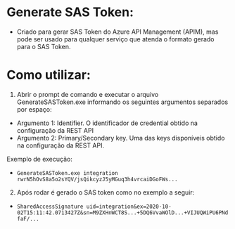 ﻿
# Generate SAS Token: 
- Criado para gerar SAS Token do Azure API Management (APIM), mas pode ser usado para qualquer serviço que atenda o formato gerado para o SAS Token.

# Como utilizar:
1. Abrir o prompt de comando e executar o arquivo GenerateSASToken.exe informando os seguintes argumentos separados por espaço:
- Argumento 1: Identifier. O identificador de credential obtido na configuração da REST API
- Argumento 2: Primary/Secondary key. Uma das keys disponíveis obtido na configuração da REST API.

Exemplo de execução: 
- `GenerateSASToken.exe integration rwrN5hOvS8a5o2sYQV/jsQikcyzJ5yMGuq3h4vrcaiDGoFWs...`

2. Após rodar é gerado o SAS token como no exemplo a seguir:
- `SharedAccessSignature uid=integration&ex=2020-10-02T15:11:42.0713427Z&sn=M9ZXHnWCT8S...+5DQ6VvaWOlD...+VIJUQWiPU6PNdfaF/...`
